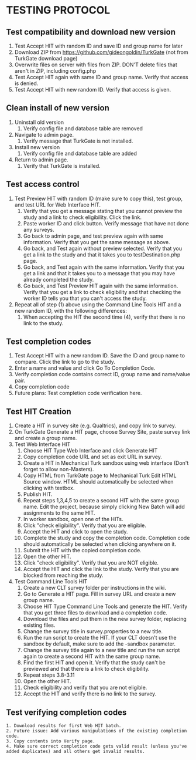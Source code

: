 # TESTING PROTOCOL

## Test compatibility and download new version
1. Test Accept HIT with random ID and save ID and group name for later
2. Download ZIP from https://github.com/gideongoldin/TurkGate (not from TurkGate download page)
3. Overwrite files on server with files from ZIP. DON'T delete files that aren't in ZIP, including config.php
4. Test Accept HIT again with same ID and group name. Verify that access is denied.
5. Test Accept HIT with new random ID. Verify that access is given.


## Clean install of new version
1. Uninstall old version
	1. Verify config file and database table are removed
2. Navigate to admin page. 
	1. Verify message that TurkGate is not installed.
3. Install new version
	1. Verify config file and database table are added
4. Return to admin page.
	1. Verify that TurkGate is installed.
	
## Test access control
1. Test Preview HIT with random ID (make sure to copy this), test group, and test URL for Web Interface HIT.
	1. Verify that you get a message stating that you cannot preview the study and a link to check eligibility. Click the link.
	2. Paste worker ID and click button. Verify message that have not done any surveys.
	2. Go back to admin page, and test preview again with same information. Verify that you get the same message as above.
	3. Go back, and Test again without preview selected. Verify that you get a link to the study and that it takes you to testDestination.php page.
	4. Go back, and Test again with the same information. Verify that you get a link and that it takes you to a message that you may have already completed the study.
	5. Go back, and Test Preview HIT again with the same information. Verify that you get a link to check eligibility and that checking the worker ID tells you that you can't access the study.
2. Repeat all of step (1) above using the Command Line Tools HIT and a new random ID, with the following differences:
	1. When accepting the HIT the second time (4), verify that there is no link to the study.
	
## Test completion codes
1. Test Accept HIT with a new random ID. Save the ID and group name to compare. Click the link to go to the study.
2. Enter a name and value and click Go To Completion Code.
3. Verify completion code contains correct ID, group name and name/value pair.
4. Copy completion code
5. Future plans: Test completion code verification here.

## Test HIT Creation
1. Create a HIT in survey site (e.g. Qualtrics), and copy link to survey.
2. On TurkGate Generate a HIT page, choose Survey Site, paste survey link and create a group name. 
3. Test Web Interface HIT
	1. Choose HIT Type Web Interface and click Generate HIT
	2. Copy completion code URL and set as exit URL in survey.
	3. Create a HIT in Mechanical Turk sandbox using web interface (Don't forget to allow non-Masters).
	4. Copy HTML from TurkGate page to Mechanical Turk Edit HTML Source window. HTML should automatically be selected when clicking with textbox.
	5. Publish HIT.
	6. Repeat steps 1,3,4,5 to create a second HIT with the same group name. Edit the project, because simply clicking New Batch will add assignments to the same HIT.
	7. In worker sandbox, open one of the HITs.
	8. Click "check eligibility". Verify that you are eligible.
	9. Accept the HIT and click to open the study.
	10. Complete the study and copy the completion code. Completion code should automatically be selected when clicking anywhere on it.
	11. Submit the HIT with the copied completion code.
	12. Open the other HIT.
	13. Click "check eligibility". Verify that you are NOT eligible.
	14. Accept the HIT and click the link to the study. Verify that you are blocked from reaching the study.
4. Test Command Line Tools HIT
	1. Create a new CLT survey folder per instructions in the wiki.
	2. Go to Generate a HIT page. Fill in survey URL and create a new group name.
	3. Choose HIT Type Command Line Tools and generate the HIT. Verify that you get three files to download and a completion code.
	4. Download the files and put them in the new survey folder, replacing existing files.
	5. Change the survey title in survey.properties to a new title.
	6. Run the run script to create the HIT. If your CLT doesn't use the sandbox by default, make sure to add the -sandbox parameter.
	7. Change the survey title again to a new title and run the run script again to create a second HIT with the same group name.
	8. Find the first HIT and open it. Verify that the study can't be previewed and that there is a link to check eligibility.
	9. Repeat steps 3.8-3.11
	10. Open the other HIT.
	11. Check eligibility and verify that you are not eligible.
	12. Accept the HIT and verify there is no link to the survey.

## Test verifying completion codes
	1. Download results for first Web HIT batch.
	2. Future issue: Add various manipulations of the existing completion code.
	3. Copy contents into Verify page.
	4. Make sure correct completion code gets valid result (unless you've added duplicates) and all others get invalid results.

	
	
	
	
	
	